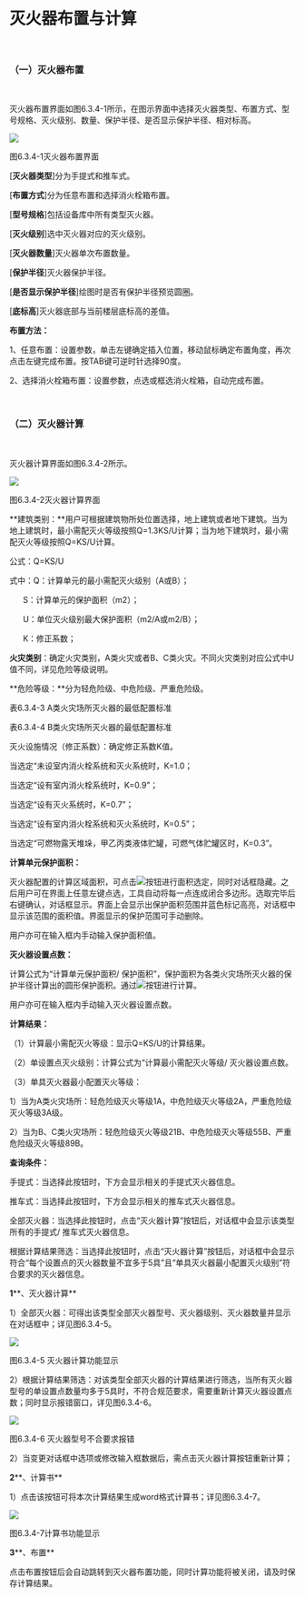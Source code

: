 # 灭火器布置与计算
<br/>

### （一）灭火器布置
<br/>

灭火器布置界面如图6.3.4-1所示，在图示界面中选择灭火器类型、布置方式、型号规格、灭火级别、数量、保护半径、是否显示保护半径、相对标高。

![](file:///C:\Users\pkpm\AppData\Local\Temp\ksohtml4224\wps267.jpg)

图6.3.4-1灭火器布置界面

\[**灭火器类型**\]分为手提式和推车式。

\[**布置方式**\]分为任意布置和选择消火栓箱布置。

\[**型号规格**\]包括设备库中所有类型灭火器。

\[**灭火级别**\]选中灭火器对应的灭火级别。

\[**灭火器数量**\]灭火器单次布置数量。

\[**保护半径**\]灭火器保护半径。

\[**是否显示保护半径**\]绘图时是否有保护半径预览圆圈。

\[**底标高**\]灭火器底部与当前楼层底标高的差值。

**布置方法：**

1、任意布置：设置参数，单击左键确定插入位置，移动鼠标确定布置角度，再次点击左键完成布置。按TAB键可逆时针选择90度。

2、选择消火栓箱布置：设置参数，点选或框选消火栓箱，自动完成布置。

<br/>

### （二）灭火器计算
<br/>

灭火器计算界面如图6.3.4-2所示。

![](file:///C:\Users\pkpm\AppData\Local\Temp\ksohtml4224\wps268.jpg)

图6.3.4-2灭火器计算界面

**建筑类别：**用户可根据建筑物所处位置选择，地上建筑或者地下建筑。当为地上建筑时，最小需配灭火等级按照Q=1.3KS/U计算；当为地下建筑时，最小需配灭火等级按照Q=KS/U计算。

公式：Q=KS/U

式中：Q：计算单元的最小需配灭火级别（A或B）；

      S：计算单元的保护面积（m2）；

      U：单位灭火级别最大保护面积（m2/A或m2/B）；

      K：修正系数；

**火灾类别**：确定火灾类别，A类火灾或者B、C类火灾。不同火灾类别对应公式中U值不同，详见危险等级说明。

**危险等级：**分为轻危险级、中危险级、严重危险级。

表6.3.4-3 A类火灾场所灭火器的最低配置标准



表6.3.4-4 B类火灾场所灭火器的最低配置标准



灭火设施情况（修正系数）：确定修正系数K值。

当选定“未设室内消火栓系统和灭火系统时，K=1.0；

当选定“设有室内消火栓系统时，K=0.9”；

当选定“设有灭火系统时，K=0.7”；

当选定“设有室内消火栓系统和灭火系统时，K=0.5”；

当选定“可燃物露天堆垛，甲乙丙类液体贮罐，可燃气体贮罐区时，K=0.3”。

**计算单元保护面积：**

灭火器配置的计算区域面积，可点击![](file:///C:\Users\pkpm\AppData\Local\Temp\ksohtml4224\wps269.jpg)按钮进行面积选定，同时对话框隐藏。之后用户可在界面上任意左键点选，工具自动将每一点连成闭合多边形。选取完毕后右键确认，对话框显示。界面上会显示出保护面积范围并蓝色标记高亮，对话框中显示该范围的面积值。界面显示的保护范围可手动删除。

用户亦可在输入框内手动输入保护面积值。

**灭火器设置点数：**

计算公式为“计算单元保护面积/ 保护面积”，保护面积为各类火灾场所灭火器的保护半径计算出的圆形保护面积。通过![](file:///C:\Users\pkpm\AppData\Local\Temp\ksohtml4224\wps270.jpg)按钮进行计算。

用户亦可在输入框内手动输入灭火器设置点数。

**计算结果：**

（1）计算最小需配灭火等级：显示Q=KS/U的计算结果。

（2）单设置点灭火级别：计算公式为“计算最小需配灭火等级/ 灭火器设置点数。

（3）单具灭火器最小配置灭火等级：

1）当为A类火灾场所：轻危险级灭火等级1A，中危险级灭火等级2A，严重危险级灭火等级3A级。

2）当为B、C类火灾场所：轻危险级灭火等级21B、中危险级灭火等级55B、严重危险级灭火等级89B。

**查询条件：**

手提式：当选择此按钮时，下方会显示相关的手提式灭火器信息。

推车式：当选择此按钮时，下方会显示相关的推车式灭火器信息。

全部灭火器：当选择此按钮时，点击“灭火器计算”按钮后，对话框中会显示该类型所有的手提式/ 推车式灭火器信息。

根据计算结果筛选：当选择此按钮时，点击“灭火器计算”按钮后，对话框中会显示符合“每个设置点的灭火器数量不宜多于5具”且“单具灭火器最小配置灭火级别”符合要求的灭火器信息。

**1****、灭火器计算**

1）全部灭火器：可得出该类型全部灭火器型号、灭火器级别、灭火器数量并显示在对话框中；详见图6.3.4-5。

![](file:///C:\Users\pkpm\AppData\Local\Temp\ksohtml4224\wps271.jpg)

图6.3.4-5 灭火器计算功能显示

2）根据计算结果筛选：对该类型全部灭火器的计算结果进行筛选，当所有灭火器型号的单设置点数量均多于5具时，不符合规范要求，需要重新计算灭火器设置点数；同时显示报错窗口，详见图6.3.4-6。

![](file:///C:\Users\pkpm\AppData\Local\Temp\ksohtml4224\wps272.jpg)

图6.3.4-6 灭火器型号不合要求报错

2）当变更对话框中选项或修改输入框数据后，需点击灭火器计算按钮重新计算；

**2****、计算书**

1）点击该按钮可将本次计算结果生成word格式计算书；详见图6.3.4-7。

![](file:///C:\Users\pkpm\AppData\Local\Temp\ksohtml4224\wps273.jpg)

图6.3.4-7计算书功能显示

**3****、布置**

点击布置按钮后会自动跳转到灭火器布置功能，同时计算功能将被关闭，请及时保存计算结果。